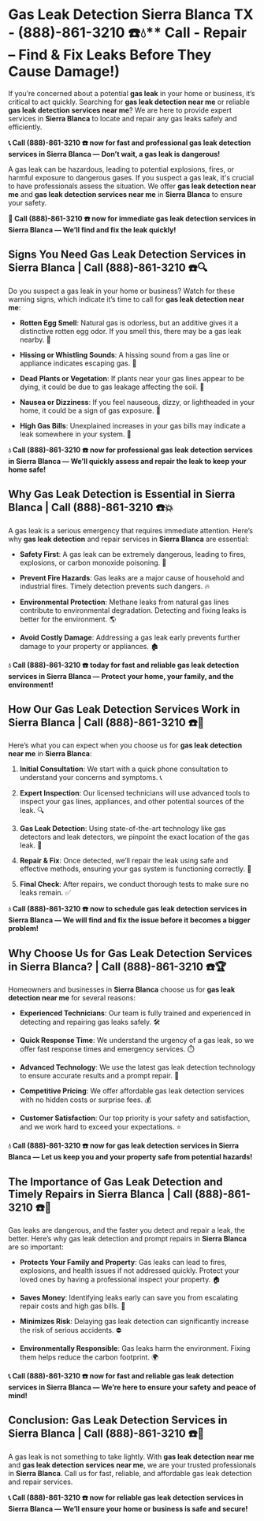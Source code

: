 # Gas Leak Detection Sierra Blanca TX - (888)-861-3210 ☎️💧** Call - Repair – Find & Fix Leaks Before They Cause Damage!)

If you’re concerned about a potential **gas leak** in your home or business, it’s critical to act quickly. Searching for **gas leak detection near me** or reliable **gas leak detection services near me**? We are here to provide expert services in **Sierra Blanca** to locate and repair any gas leaks safely and efficiently.

**📞 Call (888)-861-3210 ☎️ now for fast and professional gas leak detection services in Sierra Blanca — Don’t wait, a gas leak is dangerous!**

A gas leak can be hazardous, leading to potential explosions, fires, or harmful exposure to dangerous gases. If you suspect a gas leak, it's crucial to have professionals assess the situation. We offer **gas leak detection near me** and **gas leak detection services near me** in **Sierra Blanca** to ensure your safety.

**🚨 Call (888)-861-3210 ☎️ now for immediate gas leak detection services in Sierra Blanca — We’ll find and fix the leak quickly!**

## **Signs You Need Gas Leak Detection Services in Sierra Blanca | Call (888)-861-3210 ☎️🔍**

Do you suspect a gas leak in your home or business? Watch for these warning signs, which indicate it’s time to call for **gas leak detection near me**:

- **Rotten Egg Smell**: Natural gas is odorless, but an additive gives it a distinctive rotten egg odor. If you smell this, there may be a gas leak nearby. 💨
- **Hissing or Whistling Sounds**: A hissing sound from a gas line or appliance indicates escaping gas. 📣
- **Dead Plants or Vegetation**: If plants near your gas lines appear to be dying, it could be due to gas leakage affecting the soil. 🌱
- **Nausea or Dizziness**: If you feel nauseous, dizzy, or lightheaded in your home, it could be a sign of gas exposure. 🤢
- **High Gas Bills**: Unexplained increases in your gas bills may indicate a leak somewhere in your system. 💸

**💧 Call (888)-861-3210 ☎️ now for professional gas leak detection services in Sierra Blanca — We’ll quickly assess and repair the leak to keep your home safe!**

## **Why Gas Leak Detection is Essential in Sierra Blanca | Call (888)-861-3210 ☎️💥**

A gas leak is a serious emergency that requires immediate attention. Here’s why **gas leak detection** and repair services in **Sierra Blanca** are essential:

- **Safety First**: A gas leak can be extremely dangerous, leading to fires, explosions, or carbon monoxide poisoning. 🛑
- **Prevent Fire Hazards**: Gas leaks are a major cause of household and industrial fires. Timely detection prevents such dangers. 🔥
- **Environmental Protection**: Methane leaks from natural gas lines contribute to environmental degradation. Detecting and fixing leaks is better for the environment. 🌎
- **Avoid Costly Damage**: Addressing a gas leak early prevents further damage to your property or appliances. 🏚️

**💧 Call (888)-861-3210 ☎️ today for fast and reliable gas leak detection services in Sierra Blanca — Protect your home, your family, and the environment!**

## **How Our Gas Leak Detection Services Work in Sierra Blanca | Call (888)-861-3210 ☎️🔧**

Here’s what you can expect when you choose us for **gas leak detection near me** in **Sierra Blanca**:

1. **Initial Consultation**: We start with a quick phone consultation to understand your concerns and symptoms. 📞
2. **Expert Inspection**: Our licensed technicians will use advanced tools to inspect your gas lines, appliances, and other potential sources of the leak. 🔍
3. **Gas Leak Detection**: Using state-of-the-art technology like gas detectors and leak detectors, we pinpoint the exact location of the gas leak. 🔬
4. **Repair & Fix**: Once detected, we’ll repair the leak using safe and effective methods, ensuring your gas system is functioning correctly. 🔧
5. **Final Check**: After repairs, we conduct thorough tests to make sure no leaks remain. ✅

**💧 Call (888)-861-3210 ☎️ now to schedule gas leak detection services in Sierra Blanca — We will find and fix the issue before it becomes a bigger problem!**

## **Why Choose Us for Gas Leak Detection Services in Sierra Blanca? | Call (888)-861-3210 ☎️🏆**

Homeowners and businesses in **Sierra Blanca** choose us for **gas leak detection near me** for several reasons:

- **Experienced Technicians**: Our team is fully trained and experienced in detecting and repairing gas leaks safely. 🛠️
- **Quick Response Time**: We understand the urgency of a gas leak, so we offer fast response times and emergency services. ⏱️
- **Advanced Technology**: We use the latest gas leak detection technology to ensure accurate results and a prompt repair. 🧪
- **Competitive Pricing**: We offer affordable gas leak detection services with no hidden costs or surprise fees. 💰
- **Customer Satisfaction**: Our top priority is your safety and satisfaction, and we work hard to exceed your expectations. ⭐

**💧 Call (888)-861-3210 ☎️ now for gas leak detection services in Sierra Blanca — Let us keep you and your property safe from potential hazards!**

## **The Importance of Gas Leak Detection and Timely Repairs in Sierra Blanca | Call (888)-861-3210 ☎️🚨**

Gas leaks are dangerous, and the faster you detect and repair a leak, the better. Here’s why gas leak detection and prompt repairs in **Sierra Blanca** are so important:

- **Protects Your Family and Property**: Gas leaks can lead to fires, explosions, and health issues if not addressed quickly. Protect your loved ones by having a professional inspect your property. 🏠
- **Saves Money**: Identifying leaks early can save you from escalating repair costs and high gas bills. 💸
- **Minimizes Risk**: Delaying gas leak detection can significantly increase the risk of serious accidents. ⛔
- **Environmentally Responsible**: Gas leaks harm the environment. Fixing them helps reduce the carbon footprint. 🌍

**📞 Call (888)-861-3210 ☎️ now for fast and reliable gas leak detection services in Sierra Blanca — We’re here to ensure your safety and peace of mind!**

## **Conclusion: Gas Leak Detection Services in Sierra Blanca | Call (888)-861-3210 ☎️💨**

A gas leak is not something to take lightly. With **gas leak detection near me** and **gas leak detection services near me**, we are your trusted professionals in **Sierra Blanca**. Call us for fast, reliable, and affordable gas leak detection and repair services.

**📞 Call (888)-861-3210 ☎️ now for reliable gas leak detection services in Sierra Blanca — We’ll ensure your home or business is safe and secure!**
